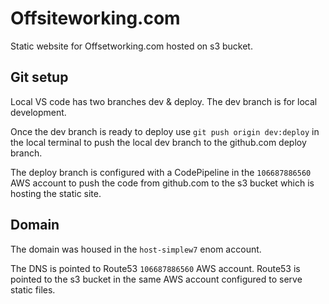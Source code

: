 # Offsiteworking.com
Static website for Offsetworking.com hosted on s3 bucket. 

## Git setup
Local VS code has two branches dev & deploy. The dev branch is for local development. 

Once the dev branch is ready to deploy use `git push origin dev:deploy` in the local terminal to push the local dev branch to the github.com deploy branch. 

The deploy branch is configured with a CodePipeline in the `106687886560` AWS account to push the code from github.com to the s3 bucket which is hosting the static site. 

## Domain
The domain was housed in the `host-simplew7` enom account. 

The DNS is pointed to Route53 `106687886560` AWS account. Route53 is pointed to the s3 bucket in the same AWS account configured to serve static files. 